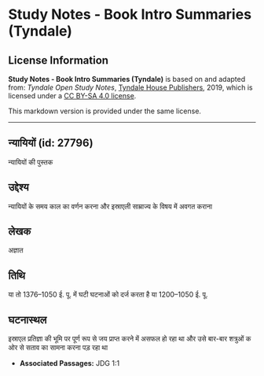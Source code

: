 # Study Notes - Book Intro Summaries (Tyndale)

## License Information

**Study Notes - Book Intro Summaries (Tyndale)** is based on and adapted from: _Tyndale Open Study Notes_, [Tyndale House Publishers](https://tyndaleopenresources.com/), 2019, which is licensed under a [CC BY-SA 4.0 license](https://creativecommons.org/licenses/by-sa/4.0/legalcode.en).

This markdown version is provided under the same license.



--------------------------------

## न्यायियों (id: 27796)

न्यायियों की पुस्तक

उद्देश्य
--------

न्यायियों के समय काल का वर्णन करना और इस्राएली साम्राज्य के विषय में अवगत कराना

लेखक
----

अज्ञात

तिथि
----

या तो 1376–1050 ई. पू. में घटी घटनाओं को दर्ज करता है या 1200–1050 ई. पू.

घटनास्थल
--------

इस्राएल प्रतिज्ञा की भूमि पर पूर्ण रूप से जय प्राप्त करने में असफल हो रहा था और उसे बार\-बार शत्रुओं क ओर से सताव का सामना करना पड़ रहा था

* **Associated Passages:** JDG 1:1

